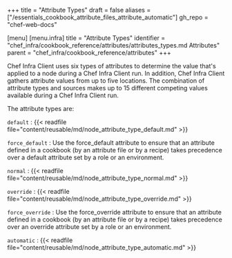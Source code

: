 +++
title = "Attribute Types"
draft = false
aliases = ["/essentials_cookbook_attribute_files_attribute_automatic"]
gh_repo = "chef-web-docs"

[menu]
  [menu.infra]
    title = "Attribute Types"
    identifier = "chef_infra/cookbook_reference/attributes/attributes_types.md Attributes"
    parent = "chef_infra/cookbook_reference/attributes"
+++

Chef Infra Client uses six types of attributes to determine the value that's applied to a node during a Chef Infra Client run.
In addition, Chef Infra Client gathers attribute values from up to five locations.
The combination of attribute types and sources makes up to 15 different competing values available during a Chef Infra Client run.

The attribute types are:

`default`
: {{< readfile file="content/reusable/md/node_attribute_type_default.md" >}}

`force_default`
: Use the force_default attribute to ensure that an attribute defined in a cookbook (by an attribute file or by a recipe) takes precedence over a default attribute set by a role or an environment.

`normal`
: {{< readfile file="content/reusable/md/node_attribute_type_normal.md" >}}

`override`
: {{< readfile file="content/reusable/md/node_attribute_type_override.md" >}}

`force_override`
: Use the force_override attribute to ensure that an attribute defined in a cookbook (by an attribute file or by a recipe) takes precedence over an override attribute set by a role or an environment.

`automatic`
: {{< readfile file="content/reusable/md/node_attribute_type_automatic.md" >}}

